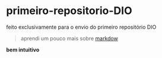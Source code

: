# primeiro-repositorio-DIO
feito exclusivamente para o envio do primeiro repositório DIO

> aprendi um pouco mais sobre [markdow](https://www.markdownguide.org/getting-started/)


**bem intuitivo**
